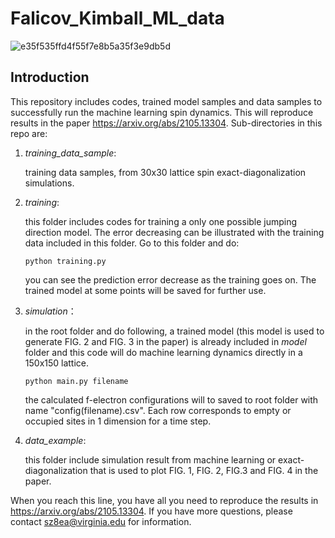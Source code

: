 # Falicov_Kimball_ML_data
![e35f535ffd4f55f7e8b5a35f3e9db5d](https://user-images.githubusercontent.com/38637473/162581878-e6ee9a25-0f1d-4c91-8a57-7df29de2bb21.png)
## Introduction
This repository includes codes, trained model samples and data samples to successfully run the machine learning spin dynamics. This will reproduce results in the paper https://arxiv.org/abs/2105.13304. Sub-directories in this repo are:
1. *training_data_sample*:

      training data samples, from 30x30 lattice spin exact-diagonalization simulations.
            
2. *training*:

      this folder includes codes for training a only one possible jumping direction model. The error decreasing can be illustrated with the training data included in this folder. Go to this folder and do:
      
      ```shell
      python training.py
      ```
      you can see the prediction error decrease as the training goes on. The trained model at some points will be saved for further use.

      
3. *simulation*：

      in the root folder and do following, a trained model (this model is used to generate FIG. 2 and FIG. 3 in the paper) is already included in *model* folder and this code will do machine learning dynamics directly in a 150x150 lattice.

      ```shell
      python main.py filename
      ```

      the calculated f-electron configurations will to saved to root folder with name "config(filename).csv". Each row corresponds to empty or occupied sites in 1 dimension for a time step. 
      
 5. *data_example*:
      
      this folder include simulation result from machine learning or exact-diagonalization that is used to plot FIG. 1, FIG. 2, FIG.3 and FIG. 4 in the paper. 
      
When you reach this line, you have all you need to reproduce the results in https://arxiv.org/abs/2105.13304. If you have more questions, please contact sz8ea@virginia.edu for information.
